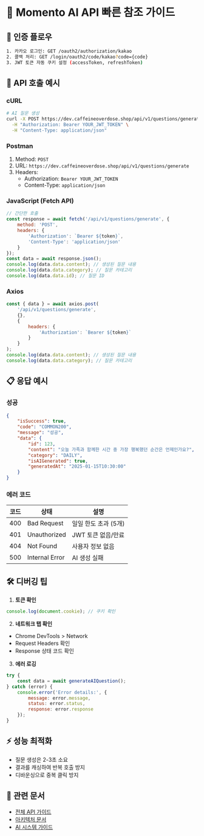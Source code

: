 # 🚀 Momento AI API 빠른 참조 가이드

## 🔑 인증 플로우
```bash
1. 카카오 로그인: GET /oauth2/authorization/kakao
2. 콜백 처리: GET /login/oauth2/code/kakao?code={code}
3. JWT 토큰 자동 쿠키 설정 (accessToken, refreshToken)
```

## 📡 API 호출 예시

### cURL
```bash
# AI 질문 생성
curl -X POST https://dev.caffeineoverdose.shop/api/v1/questions/generate \
  -H "Authorization: Bearer YOUR_JWT_TOKEN" \
  -H "Content-Type: application/json"
```

### Postman
1. Method: `POST`
2. URL: `https://dev.caffeineoverdose.shop/api/v1/questions/generate`
3. Headers:
   - Authorization: `Bearer YOUR_JWT_TOKEN`
   - Content-Type: `application/json`

### JavaScript (Fetch API)
```javascript
// 간단한 호출
const response = await fetch('/api/v1/questions/generate', {
    method: 'POST',
    headers: {
        'Authorization': `Bearer ${token}`,
        'Content-Type': 'application/json'
    }
});
const data = await response.json();
console.log(data.data.content); // 생성된 질문 내용
console.log(data.data.category); // 질문 카테고리
console.log(data.data.id); // 질문 ID
```

### Axios
```javascript
const { data } = await axios.post(
    '/api/v1/questions/generate',
    {},
    {
        headers: {
            'Authorization': `Bearer ${token}`
        }
    }
);
console.log(data.data.content); // 생성된 질문 내용
console.log(data.data.category); // 질문 카테고리
```

## 📋 응답 예시

### 성공
```json
{
    "isSuccess": true,
    "code": "COMMON200",
    "message": "성공",
    "data": {
        "id": 123,
        "content": "오늘 가족과 함께한 시간 중 가장 행복했던 순간은 언제인가요?",
        "category": "DAILY",
        "isAIGenerated": true,
        "generatedAt": "2025-01-15T10:30:00"
    }
}
```

### 에러 코드
| 코드 | 상태 | 설명 |
|------|------|------|
| 400 | Bad Request | 일일 한도 초과 (5개) |
| 401 | Unauthorized | JWT 토큰 없음/만료 |
| 404 | Not Found | 사용자 정보 없음 |
| 500 | Internal Error | AI 생성 실패 |

## 🛠️ 디버깅 팁

1. **토큰 확인**
```javascript
console.log(document.cookie); // 쿠키 확인
```

2. **네트워크 탭 확인**
- Chrome DevTools > Network
- Request Headers 확인
- Response 상태 코드 확인

3. **에러 로깅**
```javascript
try {
    const data = await generateAIQuestion();
} catch (error) {
    console.error('Error details:', {
        message: error.message,
        status: error.status,
        response: error.response
    });
}
```

## ⚡ 성능 최적화

- 질문 생성은 2-3초 소요
- 결과를 캐싱하여 반복 호출 방지
- 디바운싱으로 중복 클릭 방지

## 🔗 관련 문서

- [전체 API 가이드](./API_USAGE_GUIDE.md)
- [아키텍처 문서](./ARCHITECTURE.md)
- [AI 시스템 가이드](./AI_QUESTION_SYSTEM_GUIDE.md)
